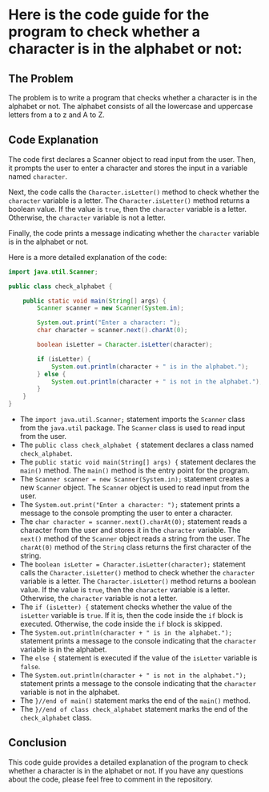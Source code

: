 # Here is the code guide for the program to check whether a character is in the alphabet or not:

## The Problem

The problem is to write a program that checks whether a character is in the alphabet or not. The alphabet consists of all the lowercase and uppercase letters from a to z and A to Z.

## Code Explanation

The code first declares a Scanner object to read input from the user. Then, it prompts the user to enter a character and stores the input in a variable named `character`.

Next, the code calls the `Character.isLetter()` method to check whether the `character` variable is a letter. The `Character.isLetter()` method returns a boolean value. If the value is `true`, then the `character` variable is a letter. Otherwise, the `character` variable is not a letter.

Finally, the code prints a message indicating whether the `character` variable is in the alphabet or not.

Here is a more detailed explanation of the code:

```java
import java.util.Scanner;

public class check_alphabet {

    public static void main(String[] args) {
        Scanner scanner = new Scanner(System.in);

        System.out.print("Enter a character: ");
        char character = scanner.next().charAt(0);

        boolean isLetter = Character.isLetter(character);

        if (isLetter) {
            System.out.println(character + " is in the alphabet.");
        } else {
            System.out.println(character + " is not in the alphabet.");
        }
    }
}
```

* The `import java.util.Scanner;` statement imports the `Scanner` class from the `java.util` package. The `Scanner` class is used to read input from the user.
* The `public class check_alphabet {` statement declares a class named `check_alphabet`.
* The `public static void main(String[] args) {` statement declares the `main()` method. The `main()` method is the entry point for the program.
* The `Scanner scanner = new Scanner(System.in);` statement creates a new `Scanner` object. The `Scanner` object is used to read input from the user.
* The `System.out.print("Enter a character: ");` statement prints a message to the console prompting the user to enter a character.
* The `char character = scanner.next().charAt(0);` statement reads a character from the user and stores it in the `character` variable. The `next()` method of the `Scanner` object reads a string from the user. The `charAt(0)` method of the `String` class returns the first character of the string.
* The `boolean isLetter = Character.isLetter(character);` statement calls the `Character.isLetter()` method to check whether the `character` variable is a letter. The `Character.isLetter()` method returns a boolean value. If the value is `true`, then the `character` variable is a letter. Otherwise, the `character` variable is not a letter.
* The `if (isLetter) {` statement checks whether the value of the `isLetter` variable is `true`. If it is, then the code inside the `if` block is executed. Otherwise, the code inside the `if` block is skipped.
* The `System.out.println(character + " is in the alphabet.");` statement prints a message to the console indicating that the `character` variable is in the alphabet.
* The `else {` statement is executed if the value of the `isLetter` variable is `false`.
* The `System.out.println(character + " is not in the alphabet.");` statement prints a message to the console indicating that the `character` variable is not in the alphabet.
* The `}//end of main()` statement marks the end of the `main()` method.
* The `}//end of class check_alphabet` statement marks the end of the `check_alphabet` class.

## Conclusion

This code guide provides a detailed explanation of the program to check whether a character is in the alphabet or not. If you have any questions about the code, please feel free to comment in the repository.
